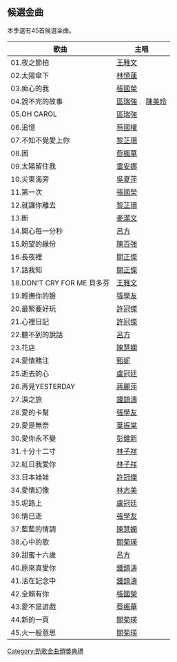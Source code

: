## 候選金曲

本季選有45首候選金曲。

| 歌曲                      | 主唱                                                                          |
| ----------------------- | --------------------------------------------------------------------------- |
| 01.夜之節拍                 | [王雅文](https://zh.wikipedia.org/wiki/王雅文 "wikilink")                         |
| 02.太陽傘下                 | [林憶蓮](../Page/林憶蓮.md "wikilink")                                            |
| 03.痴心的我                 | [張國榮](../Page/張國榮.md "wikilink")                                            |
| 04.說不完的故事               | [區瑞強](../Page/區瑞強.md "wikilink")﹒ [陳美玲](../Page/陳美玲_\(香港藝人\).md "wikilink") |
| 05.OH CAROL             | [區瑞強](../Page/區瑞強.md "wikilink")                                            |
| 06.追憶                   | [蔡國權](https://zh.wikipedia.org/wiki/蔡國權 "wikilink")                         |
| 07.不知不覺愛上你              | [黎芷珊](../Page/黎芷珊.md "wikilink")                                            |
| 08.困                    | [蔡楓華](../Page/蔡楓華.md "wikilink")                                            |
| 09.太陽留住我                | [雷安娜](../Page/雷安娜.md "wikilink")                                            |
| 10.尖東海旁                 | [吳夏萍](https://zh.wikipedia.org/wiki/吳夏萍 "wikilink")                         |
| 11.第一次                  | [張國榮](../Page/張國榮.md "wikilink")                                            |
| 12.就讓你離去                | [黎芷珊](../Page/黎芷珊.md "wikilink")                                            |
| 13.斷                    | [麥潔文](../Page/麥潔文.md "wikilink")                                            |
| 14.開心每一分秒               | [呂方](../Page/呂方.md "wikilink")                                              |
| 15.盼望的緣份                | [陳百強](../Page/陳百強.md "wikilink")                                            |
| 16.長夜裡                  | [關正傑](../Page/關正傑.md "wikilink")                                            |
| 17.話我知                  | [關正傑](../Page/關正傑.md "wikilink")                                            |
| 18.DON'T CRY FOR ME 貝多芬 | [王雅文](https://zh.wikipedia.org/wiki/王雅文 "wikilink")                         |
| 19.輕撫你的臉                | [張學友](https://zh.wikipedia.org/wiki/張學友 "wikilink")                         |
| 20.最緊要好玩                | [許冠傑](../Page/許冠傑.md "wikilink")                                            |
| 21.心裡日記                 | [許冠傑](../Page/許冠傑.md "wikilink")                                            |
| 22.聽不到的說話               | [呂方](../Page/呂方.md "wikilink")                                              |
| 23.花店                   | [陳慧嫻](../Page/陳慧嫻.md "wikilink")                                            |
| 24.愛情賭注                 | [甄妮](../Page/甄妮.md "wikilink")                                              |
| 25.逝去的心                 | [盧冠廷](../Page/盧冠廷.md "wikilink")                                            |
| 26.再見YESTERDAY          | [蔣麗萍](../Page/蔣麗萍.md "wikilink")                                            |
| 27.淚之旅                  | [鍾鎮濤](../Page/鍾鎮濤.md "wikilink")                                            |
| 28.愛的卡幫                 | [張學友](https://zh.wikipedia.org/wiki/張學友 "wikilink")                         |
| 29.愛是無奈                 | [葉振棠](../Page/葉振棠.md "wikilink")                                            |
| 30.愛你永不變                | [彭健新](../Page/彭健新.md "wikilink")                                            |
| 31.十分十二寸                | [林子祥](../Page/林子祥.md "wikilink")                                            |
| 32.紅日我愛你                | [林子祥](../Page/林子祥.md "wikilink")                                            |
| 33.日本娃娃                 | [許冠傑](../Page/許冠傑.md "wikilink")                                            |
| 34.愛情幻像                 | [林志美](../Page/林志美.md "wikilink")                                            |
| 35.坭路上                  | [盧冠廷](../Page/盧冠廷.md "wikilink")                                            |
| 36.情已逝                  | [張學友](https://zh.wikipedia.org/wiki/張學友 "wikilink")                         |
| 37.藍藍的情調                | [陳慧嫻](../Page/陳慧嫻.md "wikilink")                                            |
| 38.心中的歌                 | [關菊瑛](https://zh.wikipedia.org/wiki/關菊瑛 "wikilink")                         |
| 39.甜蜜十六歲                | [呂方](../Page/呂方.md "wikilink")                                              |
| 40.原來真愛你                | [鍾鎮濤](../Page/鍾鎮濤.md "wikilink")                                            |
| 41.活在記念中                | [鍾鎮濤](../Page/鍾鎮濤.md "wikilink")                                            |
| 42.全賴有你                 | [張國榮](../Page/張國榮.md "wikilink")                                            |
| 43.愛不是遊戲                | [蔡楓華](../Page/蔡楓華.md "wikilink")                                            |
| 44.新的一頁                 | [關菊瑛](https://zh.wikipedia.org/wiki/關菊瑛 "wikilink")                         |
| 45.火一般意思                | [關菊瑛](https://zh.wikipedia.org/wiki/關菊瑛 "wikilink")                         |

[Category:勁歌金曲頒獎典禮](https://zh.wikipedia.org/wiki/Category:勁歌金曲頒獎典禮 "wikilink")